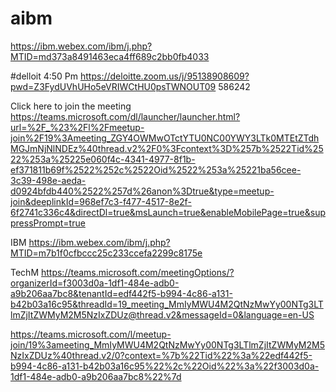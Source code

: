 # aibm

https://ibm.webex.com/ibm/j.php?MTID=md373a8491463eca4ff689c2bb0fb4033

#delloit 4:50 Pm
https://deloitte.zoom.us/j/95138908609?pwd=Z3FydUVhUHo5eVRIWCtHU0psTWNOUT09
586242

Click here to join the meeting
https://teams.microsoft.com/dl/launcher/launcher.html?url=%2F_%23%2Fl%2Fmeetup-join%2F19%3Ameeting_ZGY4OWMwOTctYTU0NC00YWY3LTk0MTEtZTdhMGJmNjNlNDEz%40thread.v2%2F0%3Fcontext%3D%257b%2522Tid%2522%253a%25225e060f4c-4341-4977-8f1b-ef371811b69f%2522%252c%2522Oid%2522%253a%25221ba56cee-3c39-498e-aeda-d0924bfdb440%2522%257d%26anon%3Dtrue&type=meetup-join&deeplinkId=968ef7c3-f477-4517-8e2f-6f2741c336c4&directDl=true&msLaunch=true&enableMobilePage=true&suppressPrompt=true

IBM
https://ibm.webex.com/ibm/j.php?MTID=m7b1f0cfbccc25c233ccefa2299c8175e

TechM
https://teams.microsoft.com/meetingOptions/?organizerId=f3003d0a-1df1-484e-adb0-a9b206aa7bc8&tenantId=edf442f5-b994-4c86-a131-b42b03a16c95&threadId=19_meeting_MmIyMWU4M2QtNzMwYy00NTg3LTlmZjItZWMyM2M5NzIxZDUz@thread.v2&messageId=0&language=en-US

https://teams.microsoft.com/l/meetup-join/19%3ameeting_MmIyMWU4M2QtNzMwYy00NTg3LTlmZjItZWMyM2M5NzIxZDUz%40thread.v2/0?context=%7b%22Tid%22%3a%22edf442f5-b994-4c86-a131-b42b03a16c95%22%2c%22Oid%22%3a%22f3003d0a-1df1-484e-adb0-a9b206aa7bc8%22%7d
